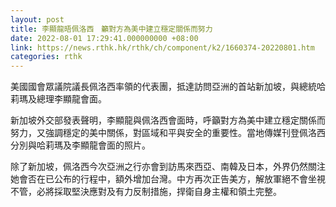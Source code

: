 ```yaml
---
layout: post
title: 李顯龍晤佩洛西　籲對方為美中建立穩定關係而努力
date: 2022-08-01 17:29:41.000000000 +08:00
link: https://news.rthk.hk/rthk/ch/component/k2/1660374-20220801.htm
categories: rthk
---
```


美國國會眾議院議長佩洛西率領的代表團，抵達訪問亞洲的首站新加坡，與總統哈莉瑪及總理李顯龍會面。

新加坡外交部發表聲明，李顯龍與佩洛西會面時，呼籲對方為美中建立穩定關係而努力，又強調穩定的美中關係，對區域和平與安全的重要性。當地傳媒刊登佩洛西分別與哈莉瑪及李顯龍會面的照片。

除了新加坡，佩洛西今次亞洲之行亦會到訪馬來西亞、南韓及日本，外界仍然關注她會否在已公布的行程中，額外增加台灣。中方再次正告美方，解放軍絕不會坐視不管，必將採取堅決應對及有力反制措施，捍衛自身主權和領土完整。
